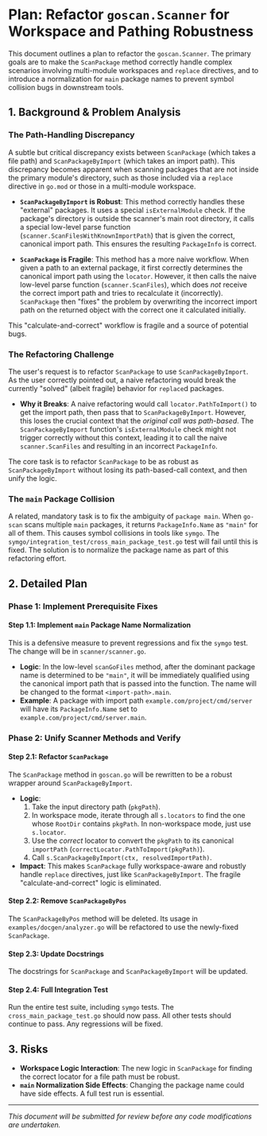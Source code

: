 # Plan: Refactor `goscan.Scanner` for Workspace and Pathing Robustness

This document outlines a plan to refactor the `goscan.Scanner`. The primary goals are to make the `ScanPackage` method correctly handle complex scenarios involving multi-module workspaces and `replace` directives, and to introduce a normalization for `main` package names to prevent symbol collision bugs in downstream tools.

## 1. Background & Problem Analysis

### The Path-Handling Discrepancy
A subtle but critical discrepancy exists between `ScanPackage` (which takes a file path) and `ScanPackageByImport` (which takes an import path). This discrepancy becomes apparent when scanning packages that are not inside the primary module's directory, such as those included via a `replace` directive in `go.mod` or those in a multi-module workspace.

- **`ScanPackageByImport` is Robust**: This method correctly handles these "external" packages. It uses a special `isExternalModule` check. If the package's directory is outside the scanner's main root directory, it calls a special low-level parse function (`scanner.ScanFilesWithKnownImportPath`) that is given the correct, canonical import path. This ensures the resulting `PackageInfo` is correct.

- **`ScanPackage` is Fragile**: This method has a more naive workflow. When given a path to an external package, it first correctly determines the canonical import path using the `locator`. However, it then calls the naive low-level parse function (`scanner.ScanFiles`), which does *not* receive the correct import path and tries to recalculate it (incorrectly). `ScanPackage` then "fixes" the problem by overwriting the incorrect import path on the returned object with the correct one it calculated initially.

This "calculate-and-correct" workflow is fragile and a source of potential bugs.

### The Refactoring Challenge
The user's request is to refactor `ScanPackage` to use `ScanPackageByImport`. As the user correctly pointed out, a naive refactoring would break the currently "solved" (albeit fragile) behavior for `replace`d packages.

- **Why it Breaks**: A naive refactoring would call `locator.PathToImport()` to get the import path, then pass that to `ScanPackageByImport`. However, this loses the crucial context that the *original call was path-based*. The `ScanPackageByImport` function's `isExternalModule` check might not trigger correctly without this context, leading it to call the naive `scanner.ScanFiles` and resulting in an incorrect `PackageInfo`.

The core task is to refactor `ScanPackage` to be as robust as `ScanPackageByImport` without losing its path-based-call context, and then unify the logic.

### The `main` Package Collision
A related, mandatory task is to fix the ambiguity of `package main`. When `go-scan` scans multiple `main` packages, it returns `PackageInfo.Name` as `"main"` for all of them. This causes symbol collisions in tools like `symgo`. The `symgo/integration_test/cross_main_package_test.go` test will fail until this is fixed. The solution is to normalize the package name as part of this refactoring effort.

## 2. Detailed Plan

### Phase 1: Implement Prerequisite Fixes

#### Step 1.1: Implement `main` Package Name Normalization
This is a defensive measure to prevent regressions and fix the `symgo` test. The change will be in `scanner/scanner.go`.

- **Logic**: In the low-level `scanGoFiles` method, after the dominant package name is determined to be `"main"`, it will be immediately qualified using the canonical import path that is passed into the function. The name will be changed to the format `<import-path>.main`.
- **Example**: A package with import path `example.com/project/cmd/server` will have its `PackageInfo.Name` set to `example.com/project/cmd/server.main`.

### Phase 2: Unify Scanner Methods and Verify

#### Step 2.1: Refactor `ScanPackage`
The `ScanPackage` method in `goscan.go` will be rewritten to be a robust wrapper around `ScanPackageByImport`.

- **Logic**:
  1. Take the input directory path (`pkgPath`).
  2. In workspace mode, iterate through all `s.locators` to find the one whose `RootDir` contains `pkgPath`. In non-workspace mode, just use `s.locator`.
  3. Use the *correct* locator to convert the `pkgPath` to its canonical `importPath` (`correctLocator.PathToImport(pkgPath)`).
  4. Call `s.ScanPackageByImport(ctx, resolvedImportPath)`.
- **Impact**: This makes `ScanPackage` fully workspace-aware and robustly handle `replace` directives, just like `ScanPackageByImport`. The fragile "calculate-and-correct" logic is eliminated.

#### Step 2.2: Remove `ScanPackageByPos`
The `ScanPackageByPos` method will be deleted. Its usage in `examples/docgen/analyzer.go` will be refactored to use the newly-fixed `ScanPackage`.

#### Step 2.3: Update Docstrings
The docstrings for `ScanPackage` and `ScanPackageByImport` will be updated.

#### Step 2.4: Full Integration Test
Run the entire test suite, including `symgo` tests. The `cross_main_package_test.go` should now pass. All other tests should continue to pass. Any regressions will be fixed.

## 3. Risks
- **Workspace Logic Interaction**: The new logic in `ScanPackage` for finding the correct locator for a file path must be robust.
- **`main` Normalization Side Effects**: Changing the package name could have side effects. A full test run is essential.

---
*This document will be submitted for review before any code modifications are undertaken.*
